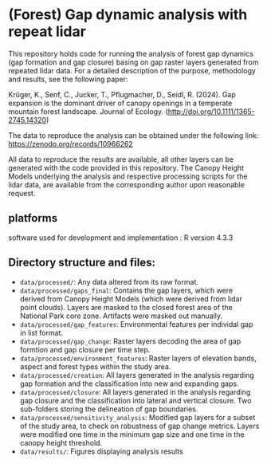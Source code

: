 # (Forest) Gap dynamic analysis with repeat lidar

This repository holds code for running the analysis of forest gap dynamics (gap formation and gap closure) basing on gap raster layers generated from repeated lidar data. For a detailed description of the purpose, methodology and results, see the following paper: 

Krüger, K., Senf, C., Jucker, T., Pflugmacher, D., Seidl, R. (2024). Gap expansion is the dominant driver of canopy openings in a temperate mountain forest landscape. Journal of Ecology. (http://doi.org/10.1111/1365-2745.14320)

The data to reproduce the analysis can be obtained under the following link: https://zenodo.org/records/10966262

All data to reproduce the results are available, all other layers can be generated with the code provided in this repository. The Canopy Height Models underlying the analysis and respective processing scripts for the lidar data, are available from the corresponding author upon reasonable request. 


## platforms

software used for development and implementation : R version 4.3.3

## Directory structure and files:

- `data/processed/`: Any data altered from its raw format. 
- `data/processed/gaps_final`: Contains the gap layers, which were derived from Canopy Height Models (which were derived from lidar point clouds). Layers are masked to the closed forest area of the National Park core zone. Artifacts were masked out manually.
- `data/processed/gap_features`: Environmental features per individal gap in list format.
- `data/processed/gap_change`: Raster layers decoding the area of gap formtion and gap closure per time step.
- `data/processed/environment_features`: Raster layers of elevation bands, aspect and forest types within the study area.
- `data/processed/creation`: All layers generated in the analysis regarding gap formation and the classification into new and expanding gaps.
- `data/processed/closure`: All layers generated in the analysis regarding gap closure and the classification into lateral and vertical closure. Two sub-folders storing the delineation of gap boundaries.
- `data/processed/sensitivity_analysis`: Modified gap layers for a subset of the study area, to check on robustness of gap change metrics. Layers were modified one time in the minimum gap size and one time in the canopy height threshold.
- `data/results/`: Figures displaying analysis results
